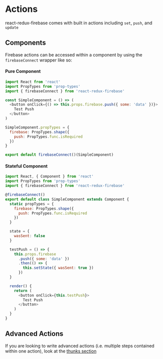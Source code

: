 # Actions
react-redux-firebase comes with built in actions including `set`, `push`, and `update`

## Components
Firebase actions can be accessed within a component by using the `firebaseConnect` wrapper like so:

#### Pure Component
```js
import React from 'react'
import PropTypes from 'prop-types'
import { firebaseConnect } from 'react-redux-firebase'

const SimpleComponent = () => (
  <button onClick={() => this.props.firebase.push({ some: 'data' })}>
    Test Push
  </button>
)

SimpleComponent.propTypes = {
  firebase: PropTypes.shape({
    push: PropTypes.func.isRequired
  })
}

export default firebaseConnect()(SimpleComponent)
```
#### Stateful Component

```js
import React, { Component } from 'react'
import PropTypes from 'prop-types'
import { firebaseConnect } from 'react-redux-firebase'

@firebaseConnect()
export default class SimpleComponent extends Component {
  static propTypes = {
    firebase: PropTypes.shape({
      push: PropTypes.func.isRequired
    })
  }

  state = {
    wasSent: false
  }

  testPush = () => {
    this.props.firebase
      .push({ some: 'data' })
      .then(() => {
        this.setState({ wasSent: true })
      })
  }

  render() {
    return (
      <button onClick={this.testPush}>
        Test Push
      </button>
    )
  }
}
```

## Advanced Actions

If you are looking to write advanced actions (i.e. multiple steps contained within one action), look at the [thunks section](/docs/recipes/thunks)
